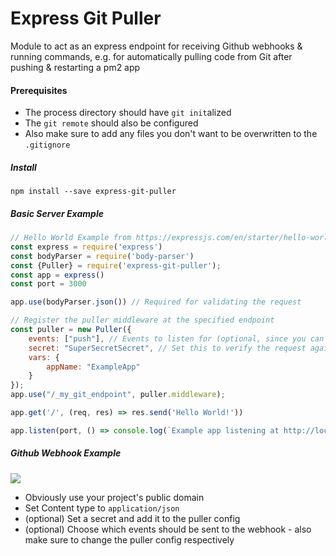 # Express Git Puller

Module to act as an express endpoint for receiving Github webhooks & running commands, e.g. for automatically pulling code from Git after pushing & restarting a pm2 app

#### Prerequisites
* The process directory should have `git init`alized
* The `git remote` should also be configured
* Also make sure to add any files you don't want to be overwritten to the `.gitignore`

##### Install
```shell script
npm install --save express-git-puller
```

##### Basic Server Example
```javascript
// Hello World Example from https://expressjs.com/en/starter/hello-world.html
const express = require('express')
const bodyParser = require('body-parser')
const {Puller} = require('express-git-puller');
const app = express()
const port = 3000

app.use(bodyParser.json()) // Required for validating the request

// Register the puller middleware at the specified endpoint
const puller = new Puller({
    events: ["push"], // Events to listen for (optional, since you can select them on Github as well - set to * to handle all events)
    secret: "SuperSecretSecret", // Set this to verify the request against the secret provided to github
    vars: {
        appName: "ExampleApp"
    }
});
app.use("/_my_git_endpoint", puller.middleware);

app.get('/', (req, res) => res.send('Hello World!'))

app.listen(port, () => console.log(`Example app listening at http://localhost:${ port }`))
```

##### Github Webhook Example
![](https://yeleha.co/2WjQdIb)
* Obviously use your project's public domain
* Set Content type to `application/json`
* (optional) Set a secret and add it to the puller config
* (optional) Choose which events should be sent to the webhook - also make sure to change the puller config respectively
